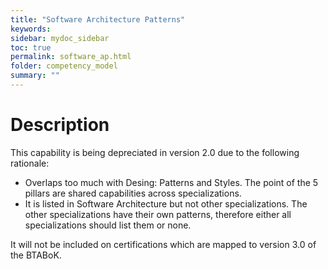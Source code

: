 ```yaml
---
title: "Software Architecture Patterns"
keywords: 
sidebar: mydoc_sidebar
toc: true
permalink: software_ap.html
folder: competency_model
summary: ""
---
```


Description
===========

This capability is being depreciated in version 2.0 due to the following rationale:

-   Overlaps too much with Desing: Patterns and Styles. The point of the 5 pillars are shared capabilities across specializations.
-   It is listed in Software Architecture but not other specializations. The other specializations have their own patterns, therefore either all specializations should list them or none.

It will not be included on certifications which are mapped to version 3.0 of the BTABoK.